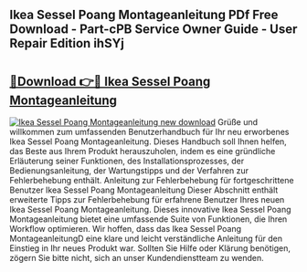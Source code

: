 ## Ikea Sessel Poang Montageanleitung PDf Free Download - Part-cPB Service Owner Guide - User Repair Edition ihSYj

# <h2><a href="http://df7gtm.blite.top/?on=Ikea+Sessel+Poang+Montageanleitung">🔗Download 👉🔴 Ikea Sessel Poang Montageanleitung</a></h2>

[![Ikea Sessel Poang Montageanleitung new download](https://i.imgur.com/lujVjoI.png)](http://df7gtm.blite.top/?on=Ikea+Sessel+Poang+Montageanleitung)
Grüße und willkommen zum umfassenden Benutzerhandbuch für Ihr neu erworbenes Ikea Sessel Poang Montageanleitung. Dieses Handbuch soll Ihnen helfen, das Beste aus Ihrem Produkt herauszuholen, indem es eine gründliche Erläuterung seiner Funktionen, des Installationsprozesses, der Bedienungsanleitung, der Wartungstipps und der Verfahren zur Fehlerbehebung enthält. Anleitung zur Fehlerbehebung für fortgeschrittene Benutzer Ikea Sessel Poang Montageanleitung Dieser Abschnitt enthält erweiterte Tipps zur Fehlerbehebung für erfahrene Benutzer Ihres neuen Ikea Sessel Poang Montageanleitung. Dieses innovative Ikea Sessel Poang Montageanleitung bietet eine umfassende Suite von Funktionen, die Ihren Workflow optimieren. Wir hoffen, dass das Ikea Sessel Poang MontageanleitungD eine klare und leicht verständliche Anleitung für den Einstieg in Ihr neues Produkt war. Sollten Sie Hilfe oder Klärung benötigen, zögern Sie bitte nicht, sich an unser Kundendienstteam zu wenden.
